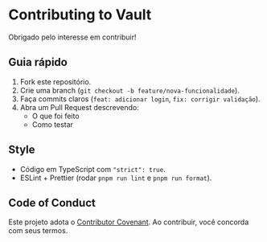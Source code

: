 # Contributing to Vault

Obrigado pelo interesse em contribuir!  

## Guia rápido

1. Fork este repositório.  
2. Crie uma branch (`git checkout -b feature/nova-funcionalidade`).  
3. Faça commits claros (`feat: adicionar login`, `fix: corrigir validação`).  
4. Abra um Pull Request descrevendo:  
   - O que foi feito  
   - Como testar  

## Style

- Código em TypeScript com `"strict": true`.  
- ESLint + Prettier (rodar `pnpm run lint` e `pnpm run format`).  

## Code of Conduct

Este projeto adota o [Contributor Covenant](CODE_OF_CONDUCT.md). Ao contribuir, você concorda com seus termos.